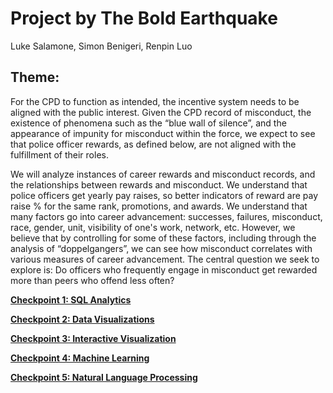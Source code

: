 # Project by The Bold Earthquake
Luke Salamone, 
Simon Benigeri, 
Renpin Luo 

## Theme:
For the CPD to function as intended, the incentive system needs to be aligned with the public interest. Given the CPD record of misconduct, the existence of phenomena such as the “blue wall of silence”, and the appearance of impunity for misconduct within the force, we expect to see that police officer rewards, as defined below, are not aligned with the fulfillment of their roles. 

We will analyze instances of career rewards and misconduct records, and the relationships between rewards and misconduct. We understand that police officers get yearly pay raises, so better indicators of reward are pay raise % for the same rank, promotions, and awards. We understand that many factors go into career advancement: successes, failures, misconduct, race, gender, unit, visibility of one's work, network, etc. However, we believe that by controlling for some of these factors, including through the analysis of “doppelgangers”, we can see how misconduct correlates with various measures of career advancement. The central question we seek to explore is: Do officers who frequently engage in misconduct get rewarded more than peers who offend less often?


[**Checkpoint 1: SQL Analytics**](https://github.com/Northwestern-Data-Sci-Seminar/Invisible-Institute-Chicago-Reporter-Collaboration-Public/tree/master/The%20Bold%20Earthquakes/checkpoint-1)

[**Checkpoint 2: Data Visualizations**](https://github.com/Northwestern-Data-Sci-Seminar/Invisible-Institute-Chicago-Reporter-Collaboration-Public/tree/master/The%20Bold%20Earthquakes/checkpoint-1)

[**Checkpoint 3: Interactive Visualization**](https://github.com/Northwestern-Data-Sci-Seminar/Invisible-Institute-Chicago-Reporter-Collaboration-Public/tree/master/The%20Bold%20Earthquakes/checkpoint-1)

[**Checkpoint 4: Machine Learning**](https://github.com/Northwestern-Data-Sci-Seminar/Invisible-Institute-Chicago-Reporter-Collaboration-Public/tree/master/The%20Bold%20Earthquakes/checkpoint-1)

[**Checkpoint 5: Natural Language Processing**](https://github.com/Northwestern-Data-Sci-Seminar/Invisible-Institute-Chicago-Reporter-Collaboration-Public/tree/master/The%20Bold%20Earthquakes/checkpoint-1)
